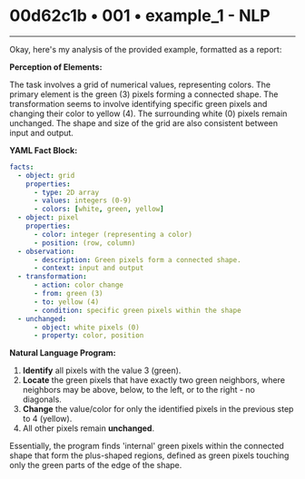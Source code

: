 # 00d62c1b • 001 • example_1 - NLP

---
Okay, here's my analysis of the provided example, formatted as a report:

**Perception of Elements:**

The task involves a grid of numerical values, representing colors. The primary element is the green (3) pixels forming a connected shape. The transformation seems to involve identifying specific green pixels and changing their color to yellow (4). The surrounding white (0) pixels remain unchanged. The shape and size of the grid are also consistent between input and output.

**YAML Fact Block:**



```yaml
facts:
  - object: grid
    properties:
      - type: 2D array
      - values: integers (0-9)
      - colors: [white, green, yellow]
  - object: pixel
    properties:
      - color: integer (representing a color)
      - position: (row, column)
  - observation:
      - description: Green pixels form a connected shape.
      - context: input and output
  - transformation:
      - action: color change
      - from: green (3)
      - to: yellow (4)
      - condition: specific green pixels within the shape
  - unchanged:
      - object: white pixels (0)
      - property: color, position

```



**Natural Language Program:**

1.  **Identify** all pixels with the value 3 (green).
2.  **Locate** the green pixels that have exactly two green neighbors, where neighbors may be above, below, to the left, or to the right - no diagonals.
3. **Change** the value/color for only the identified pixels in the previous step to 4 (yellow).
4.  All other pixels remain **unchanged**.

Essentially, the program finds 'internal' green pixels within the connected shape that form the plus-shaped regions, defined as green pixels touching only the green parts of the edge of the shape.

